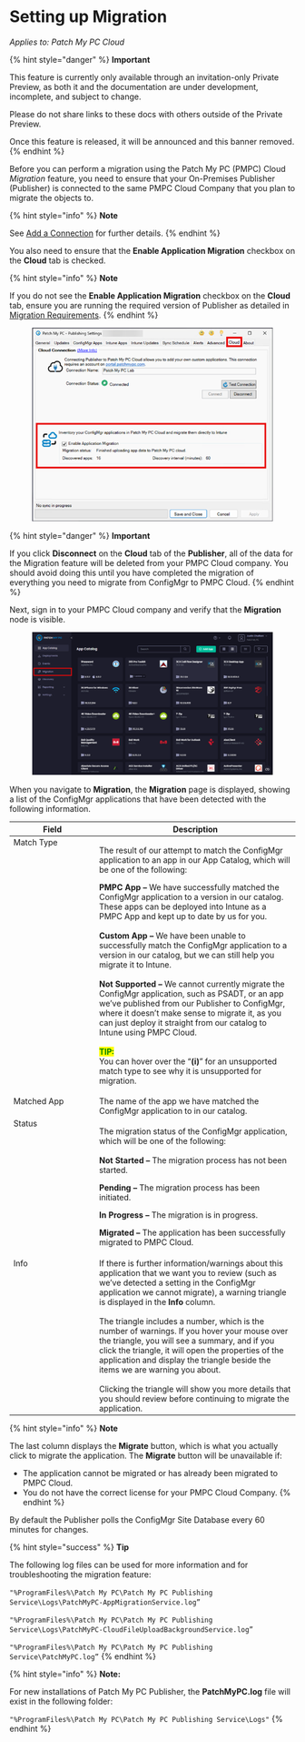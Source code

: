 # Setting up Migration

_Applies to: Patch My PC Cloud_

{% hint style="danger" %}
**Important**

This feature is currently only available through an invitation-only Private Preview, as both it and the documentation are under development, incomplete, and subject to change.

Please do not share links to these docs with others outside of the Private Preview.

Once this feature is released, it will be announced and this banner removed.
{% endhint %}

Before you can perform a migration using the Patch My PC (PMPC) Cloud _Migration_ feature, you need to ensure that your On-Premises Publisher (Publisher) is connected to the same PMPC Cloud Company that you plan to migrate the objects to.

{% hint style="info" %}
**Note**

See [Add a Connection](../cloud-administration/manage-cloud-connections/add-a-connection.md) for further details.
{% endhint %}

You also need to ensure that the **Enable Application Migration** checkbox on the **Cloud** tab is checked.

{% hint style="info" %}
**Note**

If you do not see the **Enable Application Migration** checkbox on the **Cloud** tab, ensure you are running the required version of Publisher as detailed in [Migration Requirements](migration-requirements.md).
{% endhint %}

<figure><img src="../../_images/gitbook/image (2713).png" alt="“Enable Application Migration” checkbox is checked on the “Cloud” tab" width="468"><figcaption></figcaption></figure>

{% hint style="danger" %}
**Important**

If you click **Disconnect** on the **Cloud** tab of the **Publisher**, all of the data for the Migration feature will be deleted from your PMPC Cloud company. You should avoid doing this until you have completed the migration of everything you need to migrate from ConfigMgr to PMPC Cloud.
{% endhint %}

Next, sign in to your PMPC Cloud company and verify that the **Migration** node is visible.

<figure><img src="../../_images/gitbook/image (2714).png" alt="Verifying the “Migration” node is visible in the PMPC Cloud portal" width="563"><figcaption></figcaption></figure>

When you navigate to **Migration**, the **Migration** page is displayed, showing a list of the ConfigMgr applications that have been detected with the following information.

<table><thead><tr><th width="137" valign="top">Field</th><th>Description</th></tr></thead><tbody><tr><td valign="top">Match Type</td><td><p>The result of our attempt to match the ConfigMgr application to an app in our App Catalog, which will be one of the following:</p><p></p><p><strong>PMPC App –</strong> We have successfully matched the ConfigMgr application to a version in our catalog. These apps can be deployed into Intune as a PMPC App and kept up to date by us for you.<br><br><strong>Custom App –</strong> We have been unable to successfully match the ConfigMgr application to a version in our catalog, but we can still help you migrate it to Intune.<br><br><strong>Not Supported –</strong> We cannot currently migrate the ConfigMgr application, such as PSADT, or an app we’ve published from our Publisher to ConfigMgr, where it doesn’t make sense to migrate it, as you can just deploy it straight from our catalog to Intune using PMPC Cloud.<br><br><mark style="color:green;"><strong>TIP:</strong></mark><br>You can hover over the “<strong>(i)</strong>” for an unsupported match type to see why it is unsupported for migration.</p></td></tr><tr><td valign="top">Matched App</td><td>The name of the app we have matched the ConfigMgr application to in our catalog.</td></tr><tr><td valign="top">Status</td><td><p>The migration status of the ConfigMgr application, which will be one of the following:<br><br><strong>Not Started –</strong> The migration process has not been started.</p><p><strong>Pending –</strong> The migration process has been initiated.</p><p><strong>In Progress –</strong> The migration is in progress.</p><p><strong>Migrated –</strong> The application has been successfully migrated to PMPC Cloud.</p></td></tr><tr><td valign="top">Info</td><td>If there is further information/warnings about this application that we want you to review (such as we’ve detected a setting in the ConfigMgr application we cannot migrate), a warning triangle is displayed in the <strong>Info</strong> column.<br><br>The triangle includes a number, which is the number of warnings. If you hover your mouse over the triangle, you will see a summary, and if you click the triangle, it will open the properties of the application and display the triangle beside the items we are warning you about.<br><br>Clicking the triangle will show you more details that you should review before continuing to migrate the application.</td></tr></tbody></table>

{% hint style="info" %}
**Note**

The last column displays the **Migrate** button, which is what you actually click to migrate the application. The **Migrate** button will be unavailable if:

* The application cannot be migrated or has already been migrated to PMPC Cloud.
* You do not have the correct license for your PMPC Cloud Company.
{% endhint %}

By default the Publisher polls the ConfigMgr Site Database every 60 minutes for changes.

{% hint style="success" %}
**Tip**

The following log files can be used for more information and for troubleshooting the migration feature:

`"%ProgramFiles%\Patch My PC\Patch My PC Publishing Service\Logs\PatchMyPC-AppMigrationService.log”`&#x20;

`"%ProgramFiles%\Patch My PC\Patch My PC Publishing Service\Logs\PatchMyPC-CloudFileUploadBackgroundService.log”`

`"%ProgramFiles%\Patch My PC\Patch My PC Publishing Service\PatchMyPC.log”`
{% endhint %}

{% hint style="info" %}
**Note:**

For new installations of Patch My PC Publisher, the **PatchMyPC.log** file will exist in the following folder:

`"%ProgramFiles%\Patch My PC\Patch My PC Publishing Service\Logs"`
{% endhint %}
